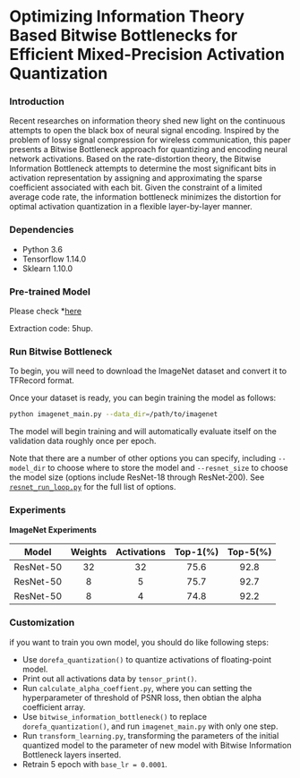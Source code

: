# Optimizing Information Theory Based Bitwise Bottlenecks for Efficient Mixed-Precision Activation Quantization

### **Introduction**
Recent researches on information theory shed new light on the continuous 
attempts to open the black box of neural signal encoding. Inspired by the 
problem of lossy signal compression for wireless communication, 
this paper presents a Bitwise Bottleneck approach for quantizing 
and encoding neural network activations. Based on the rate-distortion theory, 
the Bitwise Information Bottleneck attempts to determine the most significant bits in activation representation by assigning and approximating the sparse coefficient associated with each bit. Given the constraint of a limited average code rate, the information bottleneck minimizes the distortion for optimal activation quantization in a flexible layer-by-layer manner.



### **Dependencies**

+ Python 3.6
+ Tensorflow 1.14.0
+ Sklearn 1.10.0



### **Pre-trained Model**
Please check *[here](https://pan.baidu.com/s/1kaHGmfAsIUgYib9ugRPqXw)

Extraction code: 5hup.



### **Run Bitwise Bottleneck**
To begin, you will need to download the ImageNet dataset and convert it to
TFRecord format.

Once your dataset is ready, you can begin training the model as follows:

```bash
python imagenet_main.py --data_dir=/path/to/imagenet
```

The model will begin training and will automatically evaluate itself on the
validation data roughly once per epoch.

Note that there are a number of other options you can specify, including
`--model_dir` to choose where to store the model and `--resnet_size` to choose
the model size (options include ResNet-18 through ResNet-200). See
[`resnet_run_loop.py`](resnet_run_loop.py) for the full list of options.



### **Experiments**
**ImageNet Experiments**

Model|Weights|Activations|Top-1(%)|Top-5(%)
:---:|:---:|:---:|:---:|:---:
ResNet-50|32|32|75.6|92.8
ResNet-50|8|5|75.7|92.7
ResNet-50|8|4|74.8|92.2


### **Customization**
if you want to train you own model, you should do like following steps:
+ Use `dorefa_quantization()` to quantize activations of floating-point model.
+ Print out all activations data by `tensor_print()`.
+ Run `calculate_alpha_coeffient.py`, where you can setting the hyperparameter of threshold of PSNR loss, then obtian the
  alpha coefficient array.
+ Use `bitwise_information_bottleneck()` to replace `dorefa_quantization()`, and run `imagenet_main.py` with only one step.
+ Run `transform_learning.py`, transforming the parameters of the initial quantized model to the parameter of  new model with Bitwise
  Information Bottleneck layers inserted.
+ Retrain 5 epoch with `base_lr = 0.0001`.



